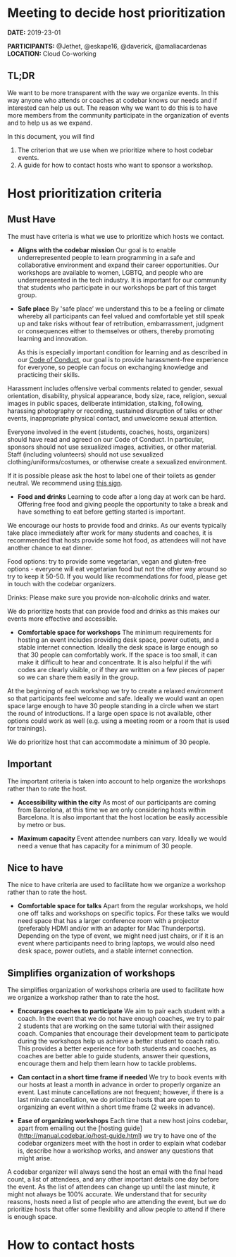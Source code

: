 # Meeting to decide host prioritization

**DATE:** 2019-23-01

**PARTICIPANTS:** @Jethet, @eskape16, @daverick, @amaliacardenas
**LOCATION:** Cloud Co-working

## TL;DR
We want to be more transparent with the way we organize events. In this way anyone who attends or coaches at codebar knows our needs and if interested can help us out. The reason why we want to do this is to have more members from the community participate in the organization of events and to help us as we expand.

In this document, you will find
1. The criterion that we use when we prioritize where to host codebar events.
2. A guide for how to contact hosts who want to sponsor a workshop.

# Host prioritization criteria

## Must Have
The must have criteria is what we use to prioritize which hosts we contact.

* **Aligns with the codebar mission** Our goal is to enable underrepresented people to learn programming in a safe and collaborative environment and expand their career opportunities. Our workshops are available to women, LGBTQ, and people who are underrepresented in the tech industry. It is important for our community that students who participate in our workshops be part of this target group.

* **Safe place** By 'safe place’ we understand this to be a feeling or climate whereby all participants can feel valued and comfortable yet still speak up and take risks without fear of retribution, embarrassment, judgment or consequences either to themselves or others, thereby promoting learning and innovation.

  As this is especially important condition for learning and as described in our [Code of Conduct](https://codebar.io/code-of-conduct), our goal is to provide harassment-free experience for everyone, so people can focus on exchanging knowledge and practicing their skills.

 Harassment includes offensive verbal comments related to gender, sexual orientation, disability, physical appearance, body size, race, religion, sexual images in public spaces, deliberate intimidation, stalking, following, harassing photography or recording, sustained disruption of talks or other events, inappropriate physical contact, and unwelcome sexual attention.

 Everyone involved in the event (students, coaches, hosts, organizers) should have read and agreed on our Code of Conduct. In particular, sponsors should not use sexualized images, activities, or other material. Staff (including volunteers) should not use sexualized clothing/uniforms/costumes, or otherwise create a sexualized environment.

 If it is possible please ask the host to label one of their toilets as gender neutral. We recommend using [this sign](https://www.uua.org/sites/live-new.uua.org/files/documents/lgbtq/gender_neutral_bathroom_11x17.pdf).

* **Food and drinks**
Learning to code after a long day at work can be hard. Offering free food and giving people the opportunity to take a break and have something to eat before getting started is important.  

 We encourage our hosts to provide food and drinks. As our events typically take place immediately after work for many students and coaches, it is recommended that hosts provide some hot food, as attendees will not have another chance to eat dinner.

 Food options: try to provide some vegetarian, vegan and gluten-free options - everyone will eat vegetarian food but not the other way around so try to keep it 50-50. If you would like recommendations for food, please get in touch with the codebar organizers.

 Drinks: Please make sure you provide non-alcoholic drinks and water.

 We do prioritize hosts that can provide food and drinks as this makes our events more effective and accessible.

* **Comfortable space for workshops**
The minimum requirements for hosting an event includes providing desk space, power outlets, and a stable internet connection. Ideally the desk space is large enough so that 30 people can comfortably work. If the space is too small, it can make it difficult to hear and concentrate. It is also helpful if the wifi codes are clearly visible, or if they are written on a few pieces of paper so we can share them easily in the group.

 At the beginning of each workshop we try to create a relaxed environment so that participants feel welcome and safe. Ideally we would want an open space large enough to have 30 people standing in a circle when we start the round of introductions. If a large open space is not available, other options could work as well (e.g. using a meeting room or a room that is used for trainings).

 We do prioritize host that can accommodate a minimum of 30 people.


## Important
The important criteria is taken into account to help organize the workshops rather than to rate the host.

* **Accessibility within the city**
As most of our participants are coming from Barcelona, at this time we are only considering hosts within Barcelona. It is also important that the host location be easily accessible by metro or bus.

* **Maximum capacity**
Event attendee numbers can vary. Ideally we would need a venue that has capacity for a minimum of 30 people.

## Nice to have
The nice to have criteria are used to facilitate how we organize a workshop rather than to rate the host.
* **Comfortable space for talks**
Apart from the regular workshops, we hold one off talks and workshops on specific topics. For these talks we would need space that has a larger conference room with a projector (preferably HDMI and/or with an adapter for Mac Thunderports). Depending on the type of event, we might need just chairs, or if it is an event where participants need to bring laptops, we would also need desk space, power outlets, and a stable internet connection.

## Simplifies organization of workshops
The simplifies organization of workshops criteria are used to facilitate how we organize a workshop rather than to rate the host.
* **Encourages coaches to participate**
We aim to pair each student with a coach. In the event that we do not have enough coaches, we try to pair 2 students that are working on the same tutorial with their assigned coach. Companies that encourage their development team to participate during the workshops help us achieve a better student to coach ratio. This provides a better experience for both students and coaches, as  coaches are better able to guide students, answer their questions, encourage them and help them learn how to tackle problems.

* **Can contact in a short time frame if needed**
We try to book events with our hosts at least a month in advance in order to properly organize an event. Last minute cancellations are not frequent; however, if there is a last minute cancellation, we do prioritize hosts that are open to organizing an event within a short time frame (2 weeks in advance).    

* **Ease of organizing workshops**
Each time that a new host joins codebar, apart from emailing out the [hosting guide] (http://manual.codebar.io/host-guide.html) we try to have one of the codebar organizers meet with the host in order to explain what codebar is, describe how a workshop works, and answer any questions that might arise.

 A codebar organizer will always send the host an email with the final head count, a list of attendees, and any other important details one day before the event. As the list of attendees can change up until the last minute, it might not always be 100% accurate. We understand that for security reasons, hosts need a list of people who are attending the event, but we do prioritize hosts that offer some flexibility and allow people to attend if there is enough space.  


# How to contact hosts
